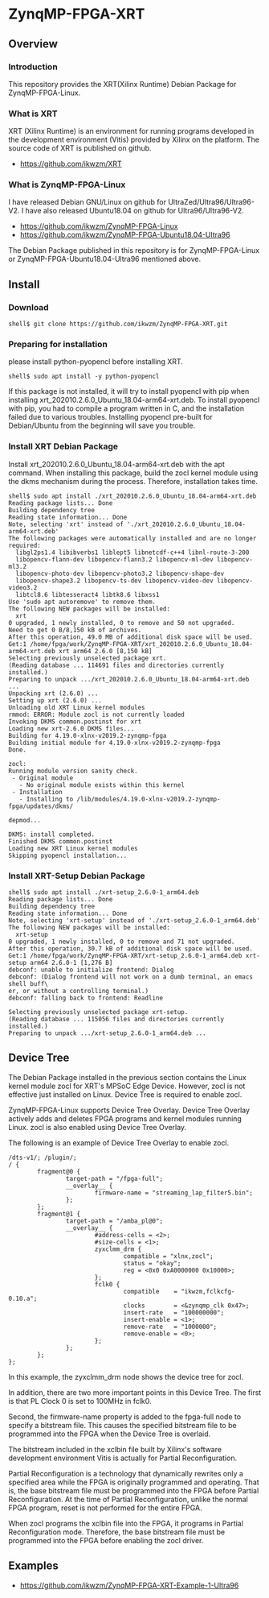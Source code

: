 ZynqMP-FPGA-XRT
=====================================================================

Overview
---------------------------------------------------------------------

### Introduction

This repository provides the XRT(Xilinx Runtime) Debian Package for ZynqMP-FPGA-Linux.

### What is XRT

XRT (Xilinx Runtime) is an environment for running programs developed in the development environment (Vitis) provided by Xilinx on the platform.
The source code of XRT is published on github.

  * https://github.com/ikwzm/XRT

### What is ZynqMP-FPGA-Linux

I have released Debian GNU/Linux on github for UltraZed/Ultra96/Ultra96-V2.
I have also released Ubuntu18.04 on github for Ultra96/Ultra96-V2.

  * https://github.com/ikwzm/ZynqMP-FPGA-Linux
  * https://github.com/ikwzm/ZynqMP-FPGA-Ubuntu18.04-Ultra96

The Debian Package published in this repository is for ZynqMP-FPGA-Linux or
ZynqMP-FPGA-Ubuntu18.04-Ultra96 mentioned above.


Install
---------------------------------------------------------------------

### Download

```console
shell$ git clone https://github.com/ikwzm/ZynqMP-FPGA-XRT.git
```

### Preparing for installation

please install python-pyopencl before installing XRT.

```console
shell$ sudo apt install -y python-pyopencl
```

If this package is not installed, it will try to install pyopencl with pip when installing xrt_202010.2.6.0_Ubuntu_18.04-arm64-xrt.deb.
To install pyopencl with pip, you had to compile a program written in C, and the installation failed due to various troubles.
Installing pyopencl pre-built for Debian/Ubuntu from the beginning will save you trouble.

### Install XRT Debian Package

Install xrt_202010.2.6.0_Ubuntu_18.04-arm64-xrt.deb with the apt command.
When installing this package, build the zocl kernel module using the dkms mechanism during the process. Therefore, installation takes time.


```console
shell$ sudo apt install ./xrt_202010.2.6.0_Ubuntu_18.04-arm64-xrt.deb
Reading package lists... Done
Building dependency tree
Reading state information... Done
Note, selecting 'xrt' instead of './xrt_202010.2.6.0_Ubuntu_18.04-arm64-xrt.deb'
The following packages were automatically installed and are no longer required:
  libgl2ps1.4 libibverbs1 liblept5 libnetcdf-c++4 libnl-route-3-200
  libopencv-flann-dev libopencv-flann3.2 libopencv-ml-dev libopencv-ml3.2
  libopencv-photo-dev libopencv-photo3.2 libopencv-shape-dev
  libopencv-shape3.2 libopencv-ts-dev libopencv-video-dev libopencv-video3.2
  libtcl8.6 libtesseract4 libtk8.6 libxss1
Use 'sudo apt autoremove' to remove them.
The following NEW packages will be installed:
  xrt
0 upgraded, 1 newly installed, 0 to remove and 50 not upgraded.
Need to get 0 B/8,150 kB of archives.
After this operation, 49.0 MB of additional disk space will be used.
Get:1 /home/fpga/work/ZynqMP-FPGA-XRT/xrt_202010.2.6.0_Ubuntu_18.04-arm64-xrt.deb xrt arm64 2.6.0 [8,150 kB]
Selecting previously unselected package xrt.
(Reading database ... 114691 files and directories currently installed.)
Preparing to unpack .../xrt_202010.2.6.0_Ubuntu_18.04-arm64-xrt.deb ...
Unpacking xrt (2.6.0) ...
Setting up xrt (2.6.0) ...
Unloading old XRT Linux kernel modules
rmmod: ERROR: Module zocl is not currently loaded
Invoking DKMS common.postinst for xrt
Loading new xrt-2.6.0 DKMS files...
Building for 4.19.0-xlnx-v2019.2-zynqmp-fpga
Building initial module for 4.19.0-xlnx-v2019.2-zynqmp-fpga
Done.

zocl:
Running module version sanity check.
 - Original module
   - No original module exists within this kernel
 - Installation
   - Installing to /lib/modules/4.19.0-xlnx-v2019.2-zynqmp-fpga/updates/dkms/

depmod...

DKMS: install completed.
Finished DKMS common.postinst
Loading new XRT Linux kernel modules
Skipping pyopencl installation...
```

### Install XRT-Setup Debian Package

```console
shell$ sudo apt install ./xrt-setup_2.6.0-1_arm64.deb
Reading package lists... Done
Building dependency tree
Reading state information... Done
Note, selecting 'xrt-setup' instead of './xrt-setup_2.6.0-1_arm64.deb'
The following NEW packages will be installed:
  xrt-setup
0 upgraded, 1 newly installed, 0 to remove and 71 not upgraded.
After this operation, 30.7 kB of additional disk space will be used.
Get:1 /home/fpga/work/ZynqMP-FPGA-XRT/xrt-setup_2.6.0-1_arm64.deb xrt-setup arm64 2.6.0-1 [1,276 B]
debconf: unable to initialize frontend: Dialog
debconf: (Dialog frontend will not work on a dumb terminal, an emacs shell buff\
er, or without a controlling terminal.)
debconf: falling back to frontend: Readline

Selecting previously unselected package xrt-setup.
(Reading database ... 115056 files and directories currently installed.)
Preparing to unpack .../xrt-setup_2.6.0-1_arm64.deb ...
```

Device Tree
---------------------------------------------------------------------

The Debian Package installed in the previous section contains the Linux kernel module zocl for XRT's MPSoC Edge Device. However, zocl is not effective just installed on Linux. Device Tree is required to enable zocl.

ZynqMP-FPGA-Linux supports Device Tree Overlay. Device Tree Overlay actively adds and deletes FPGA programs and kernel modules running Linux. zocl is also enabled using Device Tree Overlay.

The following is an example of Device Tree Overlay to enable zocl.

```devicetree:zocl.dts
/dts-v1/; /plugin/;
/ {
        fragment@0 {
                target-path = "/fpga-full";
                __overlay__ {
                        firmware-name = "streaming_lap_filter5.bin";
                };
        };
        fragment@1 {
                target-path = "/amba_pl@0";
                __overlay__ {
                        #address-cells = <2>;
                        #size-cells = <1>;
                        zyxclmm_drm {
                                compatible = "xlnx,zocl";
                                status = "okay";
                                reg = <0x0 0xA0000000 0x10000>;
                        };
                        fclk0 {
                                compatible    = "ikwzm,fclkcfg-0.10.a";
                                clocks        = <&zynqmp_clk 0x47>;
                                insert-rate   = "100000000";
                                insert-enable = <1>;
                                remove-rate   = "1000000";
                                remove-enable = <0>;
                        };
                };
        };
};

```

In this example, the zyxclmm_drm node shows the device tree for zocl.

In addition, there are two more important points in this Device Tree.
The first is that PL Clock 0 is set to 100MHz in fclk0.

Second, the firmware-name property is added to the fpga-full node to specify a bitstream file.
This causes the specified bitstream file to be programmed into the FPGA when the Device Tree is overlaid.

The bitstream included in the xclbin file built by Xilinx's software development environment Vitis is actually for Partial Reconfiguration.

Partial Reconfiguration is a technology that dynamically rewrites only a specified area while the FPGA is originally programmed and operating.
That is, the base bitstream file must be programmed into the FPGA before Partial Reconfiguration.
At the time of Partial Reconfiguration, unlike the normal FPGA program, reset is not performed for the entire FPGA.

When zocl programs the xclbin file into the FPGA, it programs in Partial Reconfiguration mode.
Therefore, the base bitstream file must be programmed into the FPGA before enabling the zocl driver.

Examples
---------------------------------------------------------------------

 * https://github.com/ikwzm/ZynqMP-FPGA-XRT-Example-1-Ultra96

